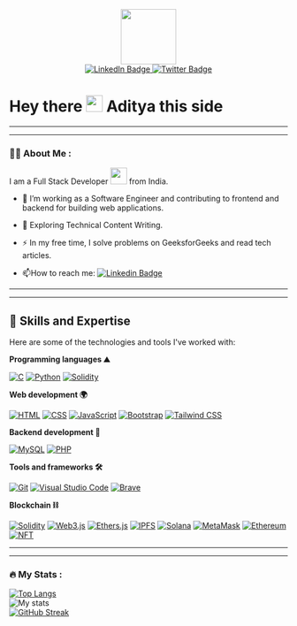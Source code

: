 <!--### Hi there 👋/>

<!--
**adysingh5711/adysingh5711** is a ✨ _special_ ✨ repository because its `README.md` (this file) appears on your GitHub profile.

Here are some ideas to get you started:

- 🔭 I’m currently working on ...
- 🌱 I’m currently learning ...
- 👯 I’m looking to collaborate on ...
- 🤔 I’m looking for help with ...
- 💬 Ask me about ...
- 📫 How to reach me: ...
- 😄 Pronouns: ...
- ⚡ Fun fact: ...
-->

<div id="header" align="center">
  <img src="https://media.giphy.com/media/M9gbBd9nbDrOTu1Mqx/giphy.gif" width="100"/>
</div>


<div id="badges" align="center">
  <a href="www.linkedin.com/in/singhaditya5711">
    <img src="https://img.shields.io/badge/LinkedIn-blue?style=for-the-badge&logo=linkedin&logoColor=white" alt="LinkedIn Badge"/>
  </a>
  <a href="https://twitter.com/singhaditya5711">
    <img src="https://img.shields.io/badge/Twitter-blue?style=for-the-badge&logo=twitter&logoColor=white" alt="Twitter Badge"/>
  </a>
</div>


<img src="https://komarev.com/ghpvc/?username=adysingh5711&style=flat-square&color=blue" alt=""/>


<h1>
  Hey there
  <img src="https://media.giphy.com/media/hvRJCLFzcasrR4ia7z/giphy.gif" width="30px"/> Aditya this side
</h1>

---
---

### :man_technologist: About Me :
I am a Full Stack Developer <img src="https://media.giphy.com/media/WUlplcMpOCEmTGBtBW/giphy.gif" width="30"> from India.

- :telescope: I’m working as a Software Engineer and contributing to frontend and backend for building web applications.

- :seedling: Exploring Technical Content Writing.

- :zap: In my free time, I solve problems on GeeksforGeeks and read tech articles.

- :mailbox:How to reach me: [![Linkedin Badge](https://img.shields.io/badge/-Aditya-blue?style=flat&logo=Linkedin&logoColor=white)](https://www.linkedin.com/in/singhaditya5711)


---
---

## 🚀 Skills and Expertise

Here are some of the technologies and tools I've worked with:

**Programming languages ⛰️** 

[![C](https://img.shields.io/badge/C-00599C?style=for-the-badge&logo=c&logoColor=white)](https://en.wikipedia.org/wiki/C_(programming_language))
[![Python](https://img.shields.io/badge/Python-3776AB?style=for-the-badge&logo=python&logoColor=white)](https://www.python.org/)
[![Solidity](https://img.shields.io/badge/Solidity-363636?style=for-the-badge&logo=solidity&logoColor=white)](https://soliditylang.org/)


<!--
[![TypeScript](https://img.shields.io/badge/TypeScript-3178C6?style=for-the-badge&logo=typescript&logoColor=white)](https://www.typescriptlang.org/)
[![Rust](https://img.shields.io/badge/Rust-000000?style=for-the-badge&logo=rust&logoColor=white)](https://www.rust-lang.org/)

**Mobile app development 📱**

[![React Native](https://img.shields.io/badge/React_Native-20232A?style=for-the-badge&logo=react&logoColor=61DAFB)](https://reactnative.dev/)
-->
**Web development 🌍**

[![HTML](https://img.shields.io/badge/HTML5-E34F26?style=for-the-badge&logo=html5&logoColor=white)](https://developer.mozilla.org/en-US/docs/Web/Guide/HTML/HTML5)
[![CSS](https://img.shields.io/badge/CSS3-1572B6?style=for-the-badge&logo=css3&logoColor=white)](https://developer.mozilla.org/en-US/docs/Web/CSS)
[![JavaScript](https://img.shields.io/badge/JavaScript-F7DF1E?style=for-the-badge&logo=javascript&logoColor=black)](https://developer.mozilla.org/en-US/docs/Web/JavaScript)
[![Bootstrap](https://img.shields.io/badge/Bootstrap-7952B3?style=for-the-badge&logo=bootstrap&logoColor=white)](https://getbootstrap.com/)
[![Tailwind CSS](https://img.shields.io/badge/Tailwind_CSS-38B2AC?style=for-the-badge&logo=tailwind-css&logoColor=white)](https://tailwindcss.com/)
<!--
[![React](https://img.shields.io/badge/React-20232A?style=for-the-badge&logo=react&logoColor=61DAFB)](https://reactjs.org/)
[![Next.js](https://img.shields.io/badge/Next.js-000000?style=for-the-badge&logo=next.js&logoColor=white)](https://nextjs.org/)
[![Redux](https://img.shields.io/badge/Redux-764ABC?style=for-the-badge&logo=redux&logoColor=white)](https://redux.js.org/)
[![Jotai](https://img.shields.io/badge/Jotai-0CAFC5?style=for-the-badge&logo=jotai&logoColor=white)](https://github.com/pmndrs/jotai)
[![styled-components](https://img.shields.io/badge/styled--components-DB7093?style=for-the-badge&logo=styled-components&logoColor=white)](https://styled-components.com/)
[![Sass](https://img.shields.io/badge/Sass-CC6699?style=for-the-badge&logo=sass&logoColor=white)](https://sass-lang.com/)
[![Material-UI](https://img.shields.io/badge/Material--UI-0081CB?style=for-the-badge&logo=material-ui&logoColor=white)](https://mui.com/)
[![Chakra UI](https://img.shields.io/badge/Chakra--UI-319795?style=for-the-badge&logo=chakra-ui&logoColor=white)](https://chakra-ui.com/)
[![Storybook](https://img.shields.io/badge/Storybook-FF4785?style=for-the-badge&logo=storybook&logoColor=white)](https://storybook.js.org/)
-->

**Backend development 🌳**

[![MySQL](https://img.shields.io/badge/MySQL-4479A1?style=for-the-badge&logo=mysql&logoColor=white)](https://www.mysql.com/)
[![PHP](https://img.shields.io/badge/PHP-777BB4?style=for-the-badge&logo=php&logoColor=white)](https://www.php.net/)
<!-- [![Node.js](https://img.shields.io/badge/Node.js-339933?style=for-the-badge&logo=node.js&logoColor=white)](https://nodejs.org/)
[![Express.js](https://img.shields.io/badge/Express.js-000000?style=for-the-badge&logo=express&logoColor=white)](https://expressjs.com/)
[![MongoDB](https://img.shields.io/badge/MongoDB-47A248?style=for-the-badge&logo=mongodb&logoColor=white)](https://www.mongodb.com/)
[![Apollo](https://img.shields.io/badge/Apollo-311C87?style=for-the-badge&logo=apollo-graphql&logoColor=white)](https://www.apollographql.com/)
-->

**Tools and frameworks 🛠️**

[![Git](https://img.shields.io/badge/Git-F05032?style=for-the-badge&logo=git&logoColor=white)](https://git-scm.com/)
[![Visual Studio Code](https://img.shields.io/badge/Visual_Studio_Code-007ACC?style=for-the-badge&logo=visual-studio-code&logoColor=white)](https://code.visualstudio.com/)
[![Brave](https://img.shields.io/badge/Brave-FB542B?style=for-the-badge&logo=brave&logoColor=white)](https://brave.com/)
<!--[![Android Studio](https://img.shields.io/badge/Android_Studio-3DDC84?style=for-the-badge&logo=android-studio&logoColor=white)](https://developer.android.com/studio) 
[![Postman](https://img.shields.io/badge/Postman-FF6C37?style=for-the-badge&logo=postman&logoColor=white)](https://www.postman.com/)
[![Xcode](https://img.shields.io/badge/Xcode-147EFB?style=for-the-badge&logo=xcode&logoColor=white)](https://developer.apple.com/xcode/)
[![Zsh](https://img.shields.io/badge/Zsh-4E9A06?style=for-the-badge&logo=gnupg&logoColor=white)](https://www.zsh.org/)
[![Vim](https://img.shields.io/badge/Vim-019733?style=for-the-badge&logo=vim&logoColor=white)](https://www.vim.org/)
[![Linux](https://img.shields.io/badge/Linux-FCC624?style=for-the-badge&logo=linux&logoColor=black)](https://www.linux.org/)
[![CodePen](https://img.shields.io/badge/CodePen-000000?style=for-the-badge&logo=codepen&logoColor=white)](https://codepen.io/) -->

**Blockchain ⛓️** 

[![Solidity](https://img.shields.io/badge/Solidity-363636?style=for-the-badge&logo=solidity&logoColor=white)](https://soliditylang.org/)
[![Web3.js](https://img.shields.io/badge/Web3.js-F16822?style=for-the-badge&logo=web3dotjs&logoColor=white)](https://web3js.readthedocs.io/)
[![Ethers.js](https://img.shields.io/badge/Ethers.js-276FD6?style=for-the-badge&logo=ethers-dot-js&logoColor=white)](https://docs.ethers.io/)
[![IPFS](https://img.shields.io/badge/IPFS-65C2CB?style=for-the-badge&logo=ipfs&logoColor=white)](https://ipfs.io/)
[![Solana](https://img.shields.io/badge/Solana-000000?style=for-the-badge&logo=solana&logoColor=white)](https://solana.com/)
[![MetaMask](https://img.shields.io/badge/MetaMask-F6851B?style=for-the-badge&logo=metamask&logoColor=white)](https://metamask.io/)
[![Ethereum](https://img.shields.io/badge/Ethereum-3C3C3D?style=for-the-badge&logo=ethereum&logoColor=white)](https://ethereum.org/)
[![NFT](https://img.shields.io/badge/NFT-0078FF?style=for-the-badge&logo=nft&logoColor=white)](https://opensea.io/)
<!--[![Stellar](https://img.shields.io/badge/Stellar-120A8F?style=for-the-badge&logo=stellar&logoColor=white)](https://www.stellar.org/)
[![Polygon](https://img.shields.io/badge/Polygon-8247E5?style=for-the-badge&logo=polygon&logoColor=white)](https://polygon.technology/)
[![Hardhat](https://img.shields.io/badge/Hardhat-DEA584?style=for-the-badge&logo=hardhat&logoColor=white)](https://hardhat.org/)
[![Truffle](https://img.shields.io/badge/Truffle-3C3C3D?style=for-the-badge&logo=truffle&logoColor=white)](https://www.trufflesuite.com/)
[![Foundry](https://img.shields.io/badge/Foundry-40BAGC?style=for-the-badge&logo=foundry&logoColor=white)](https://foundryvtt.com/)
[![Cryptography](https://img.shields.io/badge/Cryptography-833AB4?style=for-the-badge&logo=cryptography&logoColor=white)](https://en.wikipedia.org/wiki/Cryptography) -->

<!--
## 🌱 Current Projects

Here are some of my ongoing projects:

- [React Web3 Login](https://github.com/Shubham0850/react-web3-login): A lightweight and easy-to-use React hook for connecting to multiple Web3 wallets like MetaMask and Phantom. Seamlessly integrate Web3 wallet authentication into your React applications with minimal configuration.
- [Anka Wallet](https://github.com/Shubham0850/anka-wallet): Anka Wallet is a React Native mobile app for managing Solana cryptocurrency. The wallet provides a user-friendly interface for managing and transferring Solana tokens, as well as seamless integration with Solana Pay for smooth transactions. Designed with a focus on security, user experience, and convenience, Anka Wallet makes managing your Solana assets a breeze.
- [BlockShala](https://github.com/Shubham0850/BlockShala): WEB3 learning platform. Learn | Build | Earn
-->

<!--
### :hammer_and_wrench: Languages and Tools :

<div>
  <img src="https://github.com/devicons/devicon/blob/master/icons/materialui/materialui-original.svg" title="Material UI" alt="Material UI" width="40" height="40"/>&nbsp;
  <img src="https://github.com/devicons/devicon/blob/master/icons/redux/redux-original.svg" title="Redux" alt="Redux " width="40" height="40"/>&nbsp;
  <img src="https://github.com/devicons/devicon/blob/master/icons/css3/css3-plain-wordmark.svg"  title="CSS3" alt="CSS" width="40" height="40"/>&nbsp;
  <img src="https://github.com/devicons/devicon/blob/master/icons/html5/html5-original.svg" title="HTML5" alt="HTML" width="40" height="40"/>&nbsp;
  <img src="https://github.com/devicons/devicon/blob/master/icons/javascript/javascript-original.svg" title="JavaScript" alt="JavaScript" width="40" height="40"/>&nbsp;
  <img src="https://github.com/devicons/devicon/blob/master/icons/firebase/firebase-plain-wordmark.svg" title="Firebase" alt="Firebase" width="40" height="40"/>&nbsp;
  <img src="https://github.com/devicons/devicon/blob/master/icons/gatsby/gatsby-original.svg" title="Gatsby"  alt="Gatsby" width="40" height="40"/>&nbsp;
  <img src="https://github.com/devicons/devicon/blob/master/icons/mysql/mysql-original-wordmark.svg" title="MySQL"  alt="MySQL" width="40" height="40"/>&nbsp;
  <img src="https://github.com/devicons/devicon/blob/master/icons/nodejs/nodejs-original-wordmark.svg" title="NodeJS" alt="NodeJS" width="40" height="40"/>&nbsp;
  <img src="https://github.com/devicons/devicon/blob/master/icons/amazonwebservices/amazonwebservices-plain-wordmark.svg" title="AWS" alt="AWS" width="40" height="40"/>&nbsp;
  <img src="https://github.com/devicons/devicon/blob/master/icons/git/git-original-wordmark.svg" title="Git" **alt="Git" width="40" height="40"/>
</div>
-->

<!--<img src="https://github.com/devicons/devicon/blob/master/icons/html5/html5-original.svg"> -->

---
---

### :fire: My Stats :

[![Top Langs](https://github-readme-stats.vercel.app/api/top-langs/?username=adysingh5711&layout=compact&theme=vision-friendly-dark)](https://github.com/anuraghazra/github-readme-stats) <br>
![My stats](https://github-readme-stats.vercel.app/api?username=adysingh5711) <br>
[![GitHub Streak](http://github-readme-streak-stats.herokuapp.com?user=adysingh5711&theme=dark&background=000000)](https://git.io/streak-stats) <br>

